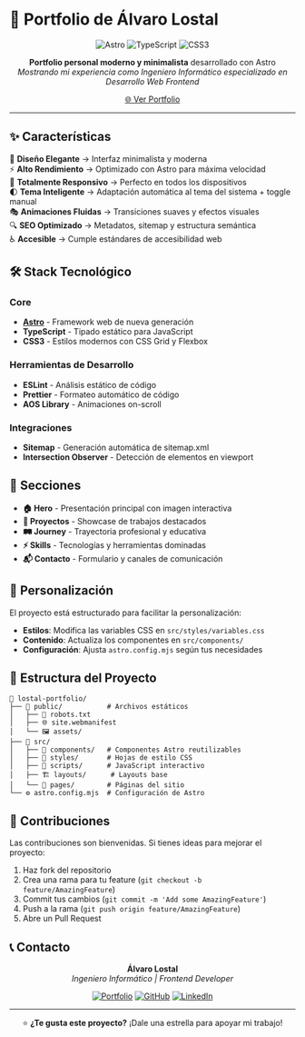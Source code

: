 # 🚀 Portfolio de Álvaro Lostal

<div align="center">

![Astro](https://img.shields.io/badge/Astro-FF5D01?style=for-the-badge&logo=astro&logoColor=white)
![TypeScript](https://img.shields.io/badge/TypeScript-007ACC?style=for-the-badge&logo=typescript&logoColor=white)
![CSS3](https://img.shields.io/badge/CSS3-1572B6?style=for-the-badge&logo=css3&logoColor=white)

**Portfolio personal moderno y minimalista** desarrollado con Astro  
*Mostrando mi experiencia como Ingeniero Informático especializado en Desarrollo Web Frontend*

[🌐 Ver Portfolio](https://lostal.dev)

</div>

---

## ✨ Características

🎨 **Diseño Elegante** → Interfaz minimalista y moderna  
⚡ **Alto Rendimiento** → Optimizado con Astro para máxima velocidad  
📱 **Totalmente Responsivo** → Perfecto en todos los dispositivos  
🌓 **Tema Inteligente** → Adaptación automática al tema del sistema + toggle manual  
🎭 **Animaciones Fluidas** → Transiciones suaves y efectos visuales  
🔍 **SEO Optimizado** → Metadatos, sitemap y estructura semántica  
♿ **Accesible** → Cumple estándares de accesibilidad web  

## 🛠️ Stack Tecnológico

### Core
- **[Astro](https://astro.build/)** - Framework web de nueva generación
- **TypeScript** - Tipado estático para JavaScript
- **CSS3** - Estilos modernos con CSS Grid y Flexbox

### Herramientas de Desarrollo
- **ESLint** - Análisis estático de código
- **Prettier** - Formateo automático de código
- **AOS Library** - Animaciones on-scroll

### Integraciones
- **Sitemap** - Generación automática de sitemap.xml
- **Intersection Observer** - Detección de elementos en viewport

## 🎯 Secciones

- **🏠 Hero** - Presentación principal con imagen interactiva
- **📂 Proyectos** - Showcase de trabajos destacados
- **🛤️ Journey** - Trayectoria profesional y educativa
- **⚡ Skills** - Tecnologías y herramientas dominadas
- **📬 Contacto** - Formulario y canales de comunicación

## 🎨 Personalización

El proyecto está estructurado para facilitar la personalización:

- **Estilos**: Modifica las variables CSS en `src/styles/variables.css`
- **Contenido**: Actualiza los componentes en `src/components/`
- **Configuración**: Ajusta `astro.config.mjs` según tus necesidades

## 🧱 Estructura del Proyecto

```
📁 lostal-portfolio/
├── 📁 public/           # Archivos estáticos
│   ├── 🤖 robots.txt
│   ├── 🌐 site.webmanifest
│   └── 🖼️ assets/
├── 📁 src/
│   ├── 🧩 components/   # Componentes Astro reutilizables
│   ├── 🎨 styles/       # Hojas de estilo CSS
│   ├── 📜 scripts/      # JavaScript interactivo
│   ├── 🏗️ layouts/      # Layouts base
│   └── 📄 pages/        # Páginas del sitio
└── ⚙️ astro.config.mjs  # Configuración de Astro
```

## 🤝 Contribuciones

Las contribuciones son bienvenidas. Si tienes ideas para mejorar el proyecto:

1. Haz fork del repositorio
2. Crea una rama para tu feature (`git checkout -b feature/AmazingFeature`)
3. Commit tus cambios (`git commit -m 'Add some AmazingFeature'`)
4. Push a la rama (`git push origin feature/AmazingFeature`)
5. Abre un Pull Request

## 📞 Contacto

<div align="center">

**Álvaro Lostal**  
*Ingeniero Informático | Frontend Developer*

[![Portfolio](https://img.shields.io/badge/Portfolio-lostal.dev-FF5D01?style=for-the-badge&logo=astro&logoColor=white)](https://lostal.dev)
[![GitHub](https://img.shields.io/badge/GitHub-alvarolostal-181717?style=for-the-badge&logo=github&logoColor=white)](https://github.com/alvarolostal)
[![LinkedIn](https://img.shields.io/badge/LinkedIn-Álvaro%20Lostal-0077B5?style=for-the-badge&logo=linkedin&logoColor=white)](https://linkedin.com/in/alvarolostal)

</div>

---

<div align="center">

⭐ **¿Te gusta este proyecto?** ¡Dale una estrella para apoyar mi trabajo!

</div>
